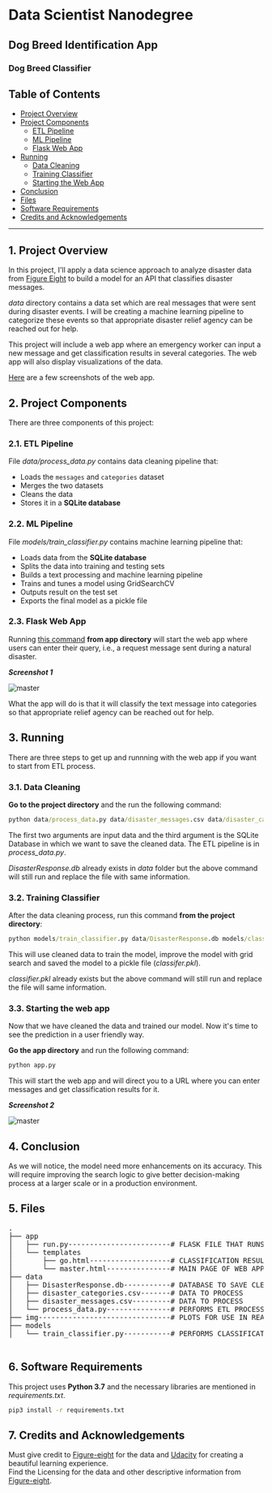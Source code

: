# Data Scientist Nanodegree

## Dog Breed Identification App
### Dog Breed Classifier
   
## Table of Contents

- [Project Overview](#overview)
- [Project Components](#components)
  - [ETL Pipeline](#etl_pipeline)
  - [ML Pipeline](#ml_pipeline)
  - [Flask Web App](#flask)
- [Running](#run)
  - [Data Cleaning](#cleaning)
  - [Training Classifier](#training)
  - [Starting the Web App](#starting)
- [Conclusion](#conclusion)
- [Files](#files)
- [Software Requirements](#sw)
- [Credits and Acknowledgements](#credits)

***

<a id='overview'></a>

## 1. Project Overview

In this project, I'll apply a data science approach to analyze disaster data from <a href="https://www.figure-eight.com/" target="_blank">Figure Eight</a> to build a model for an API that classifies disaster messages.

_data_ directory contains a data set which are real messages that were sent during disaster events. I will be creating a machine learning pipeline to categorize these events so that appropriate disaster relief agency can be reached out for help.

This project will include a web app where an emergency worker can input a new message and get classification results in several categories. The web app will also display visualizations of the data.

[Here](#eg) are a few screenshots of the web app.

<a id='components'></a>

## 2. Project Components

There are three components of this project:

<a id='etl_pipeline'></a>

### 2.1. ETL Pipeline

File _data/process_data.py_ contains data cleaning pipeline that:

- Loads the `messages` and `categories` dataset
- Merges the two datasets
- Cleans the data
- Stores it in a **SQLite database**

<a id='ml_pipeline'></a>

### 2.2. ML Pipeline

File _models/train_classifier.py_ contains machine learning pipeline that:

- Loads data from the **SQLite database**
- Splits the data into training and testing sets
- Builds a text processing and machine learning pipeline
- Trains and tunes a model using GridSearchCV
- Outputs result on the test set
- Exports the final model as a pickle file

<a id='flask'></a>

### 2.3. Flask Web App

<a id='eg'></a>

Running [this command](#com) **from app directory** will start the web app where users can enter their query, i.e., a request message sent during a natural disaster.

**_Screenshot 1_**

![master](img/main.png)

What the app will do is that it will classify the text message into categories so that appropriate relief agency can be reached out for help.

<a id='run'></a>

## 3. Running

There are three steps to get up and runnning with the web app if you want to start from ETL process.

<a id='cleaning'></a>

### 3.1. Data Cleaning

**Go to the project directory** and the run the following command:

```bat
python data/process_data.py data/disaster_messages.csv data/disaster_categories.csv data/DisasterResponse.db
```

The first two arguments are input data and the third argument is the SQLite Database in which we want to save the cleaned data. The ETL pipeline is in _process_data.py_.

_DisasterResponse.db_ already exists in _data_ folder but the above command will still run and replace the file with same information. 

<a id='training'></a>

### 3.2. Training Classifier

After the data cleaning process, run this command **from the project directory**:

```bat
python models/train_classifier.py data/DisasterResponse.db models/classifier.pkl
```

This will use cleaned data to train the model, improve the model with grid search and saved the model to a pickle file (_classifer.pkl_).

_classifier.pkl_ already exists but the above command will still run and replace the file will same information.

<a id='starting'></a>

### 3.3. Starting the web app

Now that we have cleaned the data and trained our model. Now it's time to see the prediction in a user friendly way.

**Go the app directory** and run the following command:

<a id='com'></a>

```bat
python app.py
```

This will start the web app and will direct you to a URL where you can enter messages and get classification results for it.

**_Screenshot 2_**

![master](img/charts.png)

<a id='conclusion'></a>

## 4. Conclusion

As we will notice, the model need more enhancements on its accuracy. This will require improving the search logic to give better decision-making process at a larger scale or in a production environment.

<a id='files'></a>

## 5. Files

<pre>
.
├── app
│   ├── run.py------------------------# FLASK FILE THAT RUNS APP│   
│   └── templates
│       ├── go.html-------------------# CLASSIFICATION RESULT PAGE OF WEB APP
│       └── master.html---------------# MAIN PAGE OF WEB APP
├── data
│   ├── DisasterResponse.db-----------# DATABASE TO SAVE CLEANED DATA TO
│   ├── disaster_categories.csv-------# DATA TO PROCESS
│   ├── disaster_messages.csv---------# DATA TO PROCESS
│   └── process_data.py---------------# PERFORMS ETL PROCESS
├── img-------------------------------# PLOTS FOR USE IN README AND THE WEB APP
├── models
│   └── train_classifier.py-----------# PERFORMS CLASSIFICATION TASK

</pre>

<a id='sw'></a>

## 6. Software Requirements

This project uses **Python 3.7** and the necessary libraries are mentioned in _requirements.txt_.

```bat
pip3 install -r requirements.txt
```

<a id='credits'></a>

## 7. Credits and Acknowledgements <a name='licensing'></a>

Must give credit to [Figure-eight](https://www.figure-eight.com/) for the data and [Udacity](https://www.udacity.com/courses/all) for creating a beautiful learning experience.  
Find the Licensing for the data and other descriptive information from [Figure-eight](https://www.figure-eight.com/dataset/combined-disaster-response-data/).
